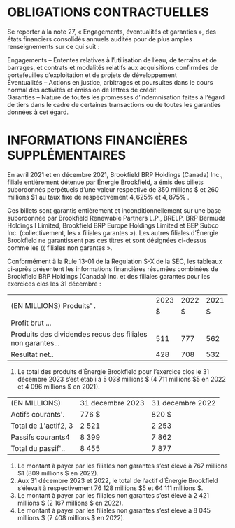 # OBLIGATIONS CONTRACTUELLES

Se reporter à la note 27, « Engagements, éventualités et garanties », des états financiers consolidés annuels audités pour de plus amples renseignements sur ce qui suit :

Engagements – Ententes relatives à l’utilisation de l’eau, de terrains et de barrages, et contrats et modalités relatifs aux acquisitions confirmées de portefeuilles d’exploitation et de projets de développement   
Éventualités – Actions en justice, arbitrages et poursuites dans le cours normal des activités et émission de lettres de crédit   
Garanties – Nature de toutes les promesses d’indemnisation faites à l’égard de tiers dans le cadre de certaines transactions ou de toutes les garanties données à cet égard.

# INFORMATIONS FINANCIÈRES SUPPLÉMENTAIRES

En avril 2021 et en décembre 2021, Brookfield BRP Holdings (Canada) Inc., filiale entièrement détenue par Énergie Brookfield, a émis des billets subordonnés perpétuels d’une valeur respective de 350 millions \$ et 260 millions $\$ 1$ au taux fixe de respectivement $4 , 6 2 5 \%$ et $4 , 8 7 5 \%$ .

Ces billets sont garantis entièrement et inconditionnellement sur une base subordonnée par Brookfield Renewable Partners L.P., BRELP, BRP Bermuda Holdings I Limited, Brookfield BRP Europe Holdings Limited et BEP Subco Inc. (collectivement, les « filiales garantes »). Les autres filiales d’Énergie Brookfield ne garantissent pas ces titres et sont désignées ci-dessus comme les $\langle \langle$ filiales non garantes ».

Conformément à la Rule 13-01 de la Regulation S-X de la SEC, les tableaux ci-après présentent les informations financières résumées combinées de Brookfield BRP Holdings (Canada) Inc. et des filiales garantes pour les exercices clos les 31 décembre :

<table><tr><td rowspan="2">(EN MILLIONS) Produits&#x27; .</td><td>2023</td><td>2022</td><td>2021</td></tr><tr><td>$</td><td>$</td><td>$</td></tr><tr><td>Profit brut ...</td><td></td><td></td><td></td></tr><tr><td>Produits des dividendes recus des filiales non garantes...</td><td>511</td><td>777</td><td>562</td></tr><tr><td>Resultat net..</td><td>428</td><td>708</td><td>532</td></tr></table>

1) Le total des produits d’Énergie Brookfield pour l’exercice clos le 31 décembre 2023 s’est établi à 5 038 millions \$ (4 711 millions $\$ 5$ en 2022 et 4 096 millions \$ en 2021).

<table><tr><td>(EN MILLIONS)</td><td>31 decembre 2023</td><td>31 decembre 2022</td></tr><tr><td>Actifs courants&#x27;.</td><td>776 $</td><td>820 $</td></tr><tr><td>Total de 1&#x27;actif2, 3</td><td>2 521</td><td>2 253</td></tr><tr><td>Passifs courants4</td><td>8 399</td><td>7 862</td></tr><tr><td>Total du passif&#x27;..</td><td>8 455</td><td>7 877</td></tr></table>

1) Le montant à payer par les filiales non garantes s’est élevé à 767 millions $\$ 1$ (809 millions \$ en 2022).   
2) Aux 31 décembre 2023 et 2022, le total de l’actif d’Énergie Brookfield s’élevait à respectivement 76 128 millions $\$ 5$ et 64 111 millions \$.   
3) Le montant à payer par les filiales non garantes s’est élevé à 2 421 millions \$ (2 167 millions \$ en 2022).   
4) Le montant à payer par les filiales non garantes s’est élevé à 8 045 millions \$ (7 408 millions \$ en 2022).